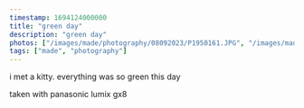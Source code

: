 ```yaml
---
timestamp: 1694124000000
title: "green day"
description: "green day"
photos: ["/images/made/photography/08092023/P1950161.JPG", "/images/made/photography/08092023/P1950162.JPG", "/images/made/photography/08092023/P1950164.JPG", "/images/made/photography/08092023/P1950165.JPG"]
tags: ["made", "photography"]
---
```

i met a kitty. everything was so green this day

taken with panasonic lumix gx8